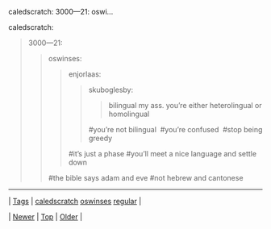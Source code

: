 <!--
title: caledscratch
date: 2020-06-28T15:27:00.352Z
tags: caledscratch, oswinses, regular
-->


caledscratch: 3000—21: oswi...

<p>caledscratch:</p>

<blockquote>
<p>3000—21:</p>
<blockquote>
<p>oswinses:</p>
<blockquote>
<p>enjorlaas:</p>
<blockquote>
<p>skuboglesby:</p>
<blockquote>
<p>bilingual my ass. you’re either heterolingual or homolingual</p>
</blockquote>
<p><span>#you’re not bilingual</span>  #<span>you’re confused</span>  #<span>stop being greedy</span>   </p>
</blockquote>
<p>#it’s just a phase #you’ll meet a nice language and settle down</p>
</blockquote>
<p>#the bible says adam and eve #not hebrew and cantonese</p>
</blockquote>
</blockquote>

<!--BOTTOM-POST-NAVIGATION-->
---

| [Tags](tags.md) | [caledscratch](tag-caledscratch.md) [oswinses](tag-oswinses.md) [regular](tag-regular.md) |

| [Newer](92202421758.md) | [Top](index.md) | [Older](92230434638.md) |